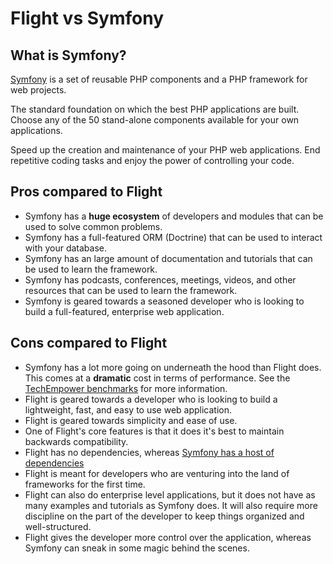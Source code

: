 # Flight vs Symfony

## What is Symfony?
[Symfony](https://symfony.com/) is a set of reusable PHP components and a PHP framework for web projects. 

The standard foundation on which the best PHP applications are built. Choose any of the 50 stand-alone components available for your own applications.

Speed up the creation and maintenance of your PHP web applications. End repetitive coding tasks and enjoy the power of controlling your code.

## Pros compared to Flight

- Symfony has a **huge ecosystem** of developers and modules that can be used to solve common problems.
- Symfony has a full-featured ORM (Doctrine) that can be used to interact with your database.
- Symfony has an large amount of documentation and tutorials that can be used to learn the framework.
- Symfony has podcasts, conferences, meetings, videos, and other resources that can be used to learn the framework.
- Symfony is geared towards a seasoned developer who is looking to build a full-featured, enterprise web application.

## Cons compared to Flight

- Symfony has a lot more going on underneath the hood than Flight does. This comes at a **dramatic** cost in terms of
  performance. See the [TechEmpower benchmarks](https://www.techempower.com/benchmarks/#hw=ph&test=fortune&section=data-r22&l=zik073-cn3) 
  for more information.
- Flight is geared towards a developer who is looking to build a lightweight, fast, and easy to use web application.
- Flight is geared towards simplicity and ease of use.
- One of Flight's core features is that it does it's best to maintain backwards compatibility.
- Flight has no dependencies, whereas [Symfony has a host of dependencies](https://github.com/symfony/symfony/blob/7.2/composer.json)
- Flight is meant for developers who are venturing into the land of frameworks for the first time.
- Flight can also do enterprise level applications, but it does not have as many examples and tutorials as Symfony does.
  It will also require more discipline on the part of the developer to keep things organized and well-structured.
- Flight gives the developer more control over the application, whereas Symfony can sneak in some magic behind the scenes.

